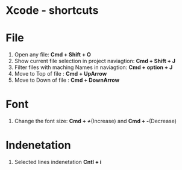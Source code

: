 # Xcode - shortcuts

# File
1. Open any file: **Cmd + Shift + O**
2. Show current file selection in project naviagtion: **Cmd + Shift + J**
3. Filter files with maching Names in naviagtion: **Cmd + option + J**
4. Move to Top of file : **Cmd + UpArrow**
5. Move to Down of file : **Cmd + DownArrow**



# Font
1. Change the font size: **Cmd + _+_**(Increase)  and **Cmd + _-_**(Decrease)

# Indenetation
1. Selected  lines indenetation **Cntl + i**
